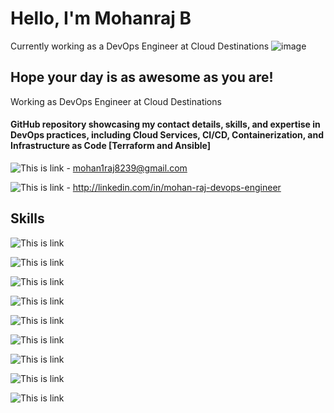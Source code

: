 # Hello, I'm Mohanraj B
Currently working as a DevOps Engineer at Cloud Destinations ![image](https://github.com/user-attachments/assets/5aade693-d70b-40ff-8720-a56f1c681a5f)


## Hope your day is as awesome as you are!
Working as DevOps Engineer at Cloud Destinations
#### GitHub repository showcasing my contact details, skills, and expertise in DevOps practices, including Cloud Services, CI/CD, Containerization, and Infrastructure as Code [Terraform and Ansible]

![This is link](https://img.shields.io/badge/Gmail-D14836?style=for-the-badge&logo=gmail&logoColor=white) - mohan1raj8239@gmail.com

![This is link](https://img.shields.io/badge/LinkedIn-0077B5?style=for-the-badge&logo=linkedin&logoColor=white) - http://linkedin.com/in/mohan-raj-devops-engineer


## Skills
![This is link](https://img.shields.io/badge/Google_Cloud-4285F4?style=for-the-badge&logo=google-cloud&logoColor=white)

![This is link](https://img.shields.io/badge/Amazon_AWS-FF9900?style=for-the-badge&logo=amazonaws&logoColor=white)

![This is link](https://img.shields.io/badge/PostgreSQL-316192?style=for-the-badge&logo=postgresql&logoColor=white)

![This is link](https://img.shields.io/badge/MongoDB-4EA94B?style=for-the-badge&logo=mongodb&logoColor=white)

![This is link](https://img.shields.io/badge/Azure_DevOps-0078D7?style=for-the-badge&logo=azure-devops&logoColor=white)

![This is link](https://img.shields.io/badge/Jenkins-D24939?style=for-the-badge&logo=Jenkins&logoColor=white)

![This is link](https://img.shields.io/badge/Linux-FCC624?style=for-the-badge&logo=linux&logoColor=black)

![This is link](https://img.shields.io/badge/Ubuntu-E95420?style=for-the-badge&logo=ubuntu&logoColor=white)

![This is link](https://img.shields.io/badge/Kibana-005571?style=for-the-badge&logo=Kibana&logoColor=white)


